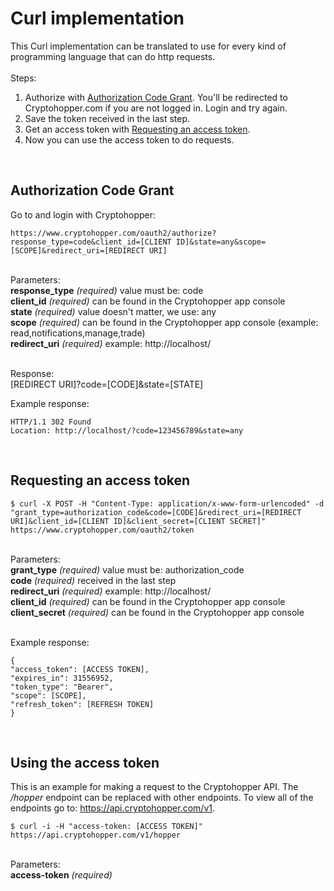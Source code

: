 # Curl implementation
This Curl implementation can be translated to use for every kind of programming language that can do http requests. 
<br /><br />
Steps:
1. Authorize with [Authorization Code Grant](#authorization-code-grant). You'll be redirected to Cryptohopper.com if you are not logged in. Login and try again.
2. Save the token received in the last step.
3. Get an access token with [Requesting an access token](#requesting-an-access-token).
4. Now you can use the access token to do requests.
<br />

## Authorization Code Grant

Go to and login with Cryptohopper:
```
https://www.cryptohopper.com/oauth2/authorize?response_type=code&client_id=[CLIENT ID]&state=any&scope=[SCOPE]&redirect_uri=[REDIRECT URI]
```
<br />
Parameters: <br />
<strong>response_type</strong> <i>(required)</i> value must be: code <br />
<strong>client_id</strong> <i>(required)</i> can be found in the Cryptohopper app console <br />
<strong>state</strong> <i>(required)</i> value doesn't matter, we use: any <br />
<strong>scope</strong> <i>(required)</i> can be found in the Cryptohopper app console (example: read,notifications,manage,trade) <br />
<strong>redirect_uri</strong> <i>(required)</i> example: http://localhost/ <br />
<br />

Response:<br />
[REDIRECT URI]?code=[CODE]&state=[STATE]
<br />

Example response:
```
HTTP/1.1 302 Found
Location: http://localhost/?code=123456789&state=any
```
<br />

## Requesting an access token 
```
$ curl -X POST -H "Content-Type: application/x-www-form-urlencoded" -d "grant_type=authorization_code&code=[CODE]&redirect_uri=[REDIRECT URI]&client_id=[CLIENT ID]&client_secret=[CLIENT SECRET]" https://www.cryptohopper.com/oauth2/token
```
<br />
Parameters: <br />
<strong>grant_type</strong> <i>(required)</i> value must be: authorization_code <br />
<strong>code</strong> <i>(required)</i> received in the last step <br />
<strong>redirect_uri</strong> <i>(required)</i> example: http://localhost/ <br />
<strong>client_id</strong> <i>(required)</i> can be found in the Cryptohopper app console <br />
<strong>client_secret</strong> <i>(required)</i> can be found in the Cryptohopper app console <br />
<br />

Example response:
```
{
"access_token": [ACCESS TOKEN],
"expires_in": 31556952,
"token_type": "Bearer",
"scope": [SCOPE], 
"refresh_token": [REFRESH TOKEN]
}
```
<br />

## Using the access token
This is an example for making a request to the Cryptohopper API. The <i>/hopper</i> endpoint can be replaced with other endpoints. To view all of the endpoints go to: https://api.cryptohopper.com/v1. 
```
$ curl -i -H "access-token: [ACCESS TOKEN]" https://api.cryptohopper.com/v1/hopper
```
<br />
Parameters: <br />
<strong>access-token</strong> <i>(required)</i> <br />
<br />

